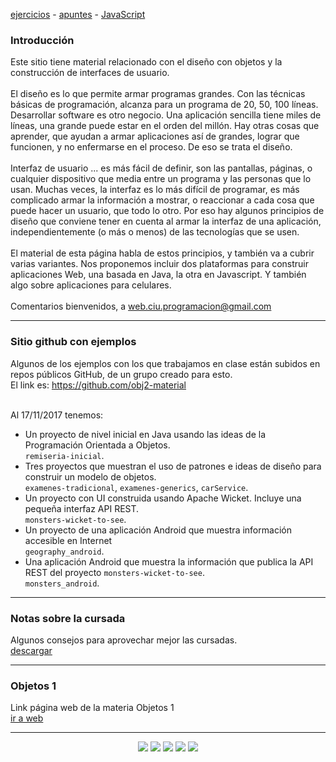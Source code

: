[ejercicios](ejercicios.md)&nbsp;-&nbsp;[apuntes](apuntes.md)&nbsp;-&nbsp;[JavaScript](./javascript/javascript-intro.md)

### Introducción
Este sitio tiene material relacionado con el diseño con objetos y la construcción de interfaces de usuario.
<br/>
<br/>
El diseño es lo que permite armar programas grandes. 
Con las técnicas básicas de programación, alcanza para un programa de 20, 50, 100 líneas. 
Desarrollar software es otro negocio. Una aplicación sencilla tiene miles de líneas, una grande puede estar en el orden del millón.
Hay otras cosas que aprender, que ayudan a armar aplicaciones así de grandes, lograr que funcionen, y no enfermarse en el proceso. 
De eso se trata el diseño.
<br/>
<br/>
Interfaz de usuario ... es más fácil de definir, son las pantallas, páginas, o cualquier dispositivo que media entre un programa y las personas que lo usan.
Muchas veces, la interfaz es lo más difícil de programar, es más complicado armar la información a mostrar, o reaccionar a cada cosa que puede hacer un usuario, que todo lo otro.
Por eso hay algunos principios de diseño que conviene tener en cuenta al armar la interfaz de una aplicación, independientemente (o más o menos) de las tecnologías que se usen.
<br/>
<br/>
El material de esta página habla de estos principios, y también va a cubrir varias variantes.
Nos proponemos incluir dos plataformas para construir aplicaciones Web, una basada en Java, la otra en Javascript. Y también algo sobre aplicaciones para celulares.
<br/>
<br/>
Comentarios bienvenidos, a web.ciu.programacion@gmail.com
<br/>


<hr/>

### Sitio github con ejemplos
Algunos de los ejemplos con los que trabajamos en clase están subidos en repos públicos GitHub,
de un grupo creado para esto. <br/>
El link es: 
<a href="https://github.com/obj2-material" target="_blank">https://github.com/obj2-material</a> <br/> <br/>

Al 17/11/2017 tenemos:
  - Un proyecto de nivel inicial en Java usando las ideas de la Programación Orientada a Objetos. <br/>
    ``remiseria-inicial``.
  - Tres proyectos que muestran el uso de patrones e ideas de diseño para construir un modelo de objetos. </br>
    ``examenes-tradicional``, ``examenes-generics``, ``carService``.
  - Un proyecto con UI construida usando Apache Wicket. Incluye una pequeña interfaz API REST. <br/>
    ``monsters-wicket-to-see``.
  - Un proyecto de una aplicación Android que muestra información accesible en Internet<br/>
    ``geography_android``.
  - Una aplicación Android que muestra la información que publica la API REST del proyecto ``monsters-wicket-to-see``.<br/>
    ``monsters_android``.

<hr/>

### Notas sobre la cursada
Algunos consejos para aprovechar mejor las cursadas. <br/>
<a href="material/documentos/otros/Ideas-para-una-cursada-feliz.pdf" target="_blank">descargar</a>



<hr/>

### Objetos 1
Link página web de la materia Objetos 1<br/>
[ir a web](http://objetos1wollokunq.gitlab.io)<br/>

<hr/>

<center><img src="imagenes/logo-java-1.png" />&nbsp;<img src="imagenes/logo-linux-1.png" />&nbsp;<img src="imagenes/logo-java-2.png" />&nbsp;<img src="imagenes/logo-tomcat.png" />&nbsp;<img src="imagenes/logo-lamadrid-1.png" /></center>
